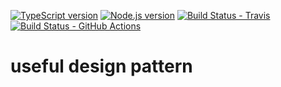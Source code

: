 [![TypeScript version][ts-badge]][typescript-4-2]
[![Node.js version][nodejs-badge]][nodejs]
[![Build Status - Travis][travis-badge]][travis-ci]
[![Build Status - GitHub Actions][gha-badge]][gha-ci]

# useful design pattern


[ts-badge]: https://img.shields.io/badge/TypeScript-4.2-blue.svg
[typescript-4-2]: https://www.typescriptlang.org/docs/handbook/release-notes/typescript-4-2.html
[nodejs-badge]: https://img.shields.io/badge/Node.js->=%2014.16-blue.svg
[nodejs]: https://nodejs.org/dist/latest-v14.x/docs/api/
[travis-badge]: https://travis-ci.org/nattatorn-dev/design-pattern-typescript.svg?branch=main
[travis-ci]: https://travis-ci.org/nattatorn-dev/design-pattern-typescript
[gha-badge]: https://github.com/nattatorn-dev/design-pattern-typescript/actions/workflows/nodejs.yml/badge.svg
[gha-ci]: https://github.com/nattatorn-dev/design-pattern-typescript/actions/workflows/nodejs.yml
